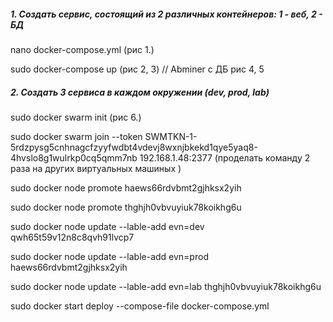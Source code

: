##### 1. Cоздать сервис, состоящий из 2 различных контейнеров: 1 - веб, 2 - БД

nano docker-compose.yml (рис 1.)

sudo docker-compose up (рис 2, 3)
    // Abminer с ДБ рис 4, 5 

##### 2. Cоздать 3 сервиса в каждом окружении (dev, prod, lab)

sudo docker swarm init (рис 6.)

sudo docker swarm join --token SWMTKN-1-5rdzpysg5cnhnagcfzyyfwdbt4vdevj8wxnjbkekd1qye5yaq8-4hvslo8g1wulrkp0cq5qmm7nb 192.168.1.48:2377 (проделать команду 2 раза на других виртуальных машиных )

sudo docker node promote haews66rdvbmt2gjhksx2yih

sudo docker node promote thghjh0vbvuyiuk78koikhg6u

sudo docker node update --lable-add evn=dev qwh65t59v12n8c8qvh91lvcp7

sudo docker node update --lable-add evn=prod haews66rdvbmt2gjhksx2yih

sudo docker node update --lable-add evn=lab thghjh0vbvuyiuk78koikhg6u

sudo docker start deploy --compose-file docker-compose.yml